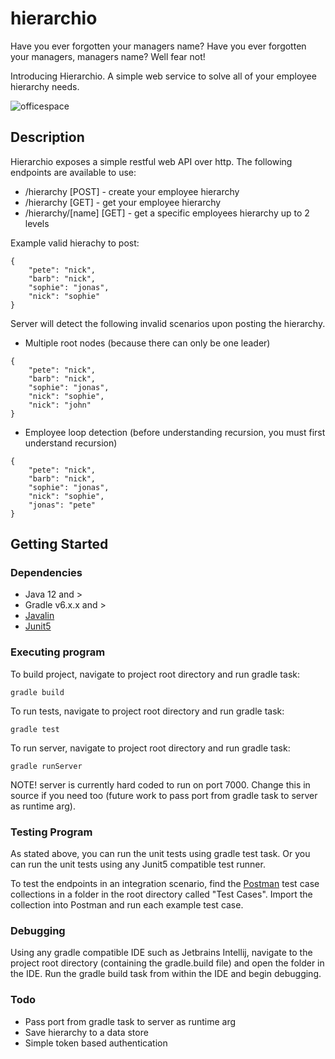# hierarchio

Have you ever forgotten your managers name? Have you ever forgotten your managers, managers name? Well fear not!

Introducing Hierarchio. A simple web service to solve all of your employee hierarchy needs.

![officespace](https://user-images.githubusercontent.com/9764664/165294490-06bb4d8b-3e15-4111-8936-a05c600356f4.jpg)

## Description

Hierarchio exposes a simple restful web API over http. The following endpoints are available to use:

* /hierarchy [POST] - create your employee hierarchy
* /hierarchy [GET] - get your employee hierarchy
* /hierarchy/[name] [GET] - get a specific employees hierarchy up to 2 levels

Example valid hierachy to post: 

```
{
    "pete": "nick",
    "barb": "nick",
    "sophie": "jonas",
    "nick": "sophie"
}
```

Server will detect the following invalid scenarios upon posting the hierarchy.

* Multiple root nodes (because there can only be one leader)

```
{
    "pete": "nick",
    "barb": "nick",
    "sophie": "jonas",
    "nick": "sophie",
    "nick": "john"
}
```

* Employee loop detection (before understanding recursion, you must first understand recursion)

```
{
    "pete": "nick",
    "barb": "nick",
    "sophie": "jonas",
    "nick": "sophie",
    "jonas": "pete"
}
```

## Getting Started

### Dependencies

* Java 12 and >
* Gradle v6.x.x and >
* [Javalin](https://javalin.io/) 
* [Junit5](https://junit.org/junit5/docs/current/user-guide/)

### Executing program

To build project, navigate to project root directory and run gradle task:
```
gradle build
```

To run tests, navigate to project root directory and run gradle task:
```
gradle test
```

To run server, navigate to project root directory and run gradle task:
```
gradle runServer
```

NOTE! server is currently hard coded to run on port 7000. Change this in source if you need too (future work to pass port from gradle task to server as runtime arg).

### Testing Program

As stated above, you can run the unit tests using gradle test task. Or you can run the unit tests using any Junit5 compatible test runner.

To test the endpoints in an integration scenario, find the [Postman](https://www.postman.com/) test case collections in a folder in the root directory called "Test Cases". Import the collection into Postman and run each example test case.

### Debugging
Using any gradle compatible IDE such as Jetbrains Intellij, navigate to the project root directory (containing the gradle.build file) and open the folder in the IDE. Run the gradle build task from within the IDE and begin debugging.

### Todo
* Pass port from gradle task to server as runtime arg
* Save hierarchy to a data store
* Simple token based authentication
